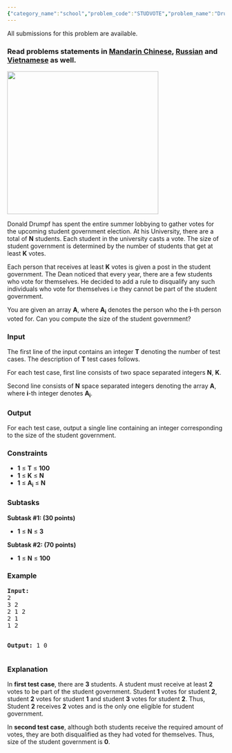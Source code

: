 ```yaml
---
{"category_name":"school","problem_code":"STUDVOTE","problem_name":"Drumpf for President!","languages_supported":{"0":"ADA","1":"ASM","2":"BASH","3":"BF","4":"C","5":"C99 strict","6":"CAML","7":"CLOJ","8":"CLPS","9":"CPP 4.3.2","10":"CPP 4.9.2","11":"CPP14","12":"CS2","13":"D","14":"ERL","15":"FORT","16":"FS","17":"GO","18":"HASK","19":"ICK","20":"ICON","21":"JAVA","22":"JS","23":"LISP clisp","24":"LISP sbcl","25":"LUA","26":"NEM","27":"NICE","28":"NODEJS","29":"PAS fpc","30":"PAS gpc","31":"PERL","32":"PERL6","33":"PHP","34":"PIKE","35":"PRLG","36":"PYPY","37":"PYTH","38":"PYTH 3.4","39":"RUBY","40":"SCALA","41":"SCM chicken","42":"SCM guile","43":"SCM qobi","44":"ST","45":"TCL","46":"TEXT","47":"WSPC"},"max_timelimit":2,"source_sizelimit":50000,"problem_author":"admin2","problem_tester":"pushkarmishra","date_added":"29-07-2016","tags":{"0":"ad","1":"admin2","2":"cakewalk","3":"ltime38"},"editorial_url":"http://discuss.codechef.com/problems/STUDVOTE","time":{"view_start_date":1469901600,"submit_start_date":1469901600,"visible_start_date":1469901600,"end_date":1735669800},"layout":"problem"}
---
```

<span class="solution-visible-txt">All submissions for this problem are available.</span><h3> Read problems statements in <a target="_blank" href="http://www.codechef.com/download/translated/LTIME38/mandarin/STUDVOTE.pdf">Mandarin Chinese</a>, <a target="_blank" href="http://www.codechef.com/download/translated/LTIME38/russian/STUDVOTE.pdf">Russian</a> and <a target="_blank" href="http://www.codechef.com/download/translated/LTIME38/vietnamese/STUDVOTE.pdf">Vietnamese</a> as well.</h3>



<img src="https://codechef_shared.s3.amazonaws.com/upfiles/young-donald-trump-military-school.jpg" height="330" width="350" />

<p>
Donald Drumpf has spent the entire summer lobbying to gather votes for the upcoming student government election. At his University, there are a total of <b>N</b> students. Each student in the university casts a vote. The size of student government is determined by the number of students that get at least <b>K</b> votes.
</p>

<p>
Each person that receives at least <b>K</b> votes is given a post in the student government. The Dean noticed that every year, there are a few students who vote for themselves. He decided to add a rule to disqualify any such individuals who vote for themselves i.e they cannot be part of the student government. 
</p>

<p>
You are given an array <b>A</b>, where <b>A<sub>i</sub></b> denotes the person who the <b>i</b>-th person voted for. Can you compute the size of the student government?
</p> 

<h3>Input</h3>
<p>The first line of the input contains an integer <b>T</b> denoting the number of test cases. The description of <b>T</b> test cases follows.</p>
<p>For each test case, first line consists of two space separated integers <b>N</b>, <b>K</b>.</p>
<p>Second line consists of <b>N</b> space separated integers denoting the array <b>A</b>,  where <b>i</b>-th integer denotes <b>A<sub>i</sub></b>.</p>

<h3>Output</h3>
<p>
For each test case, output a single line containing an integer corresponding to the size of the student government.
</p>

<h3>Constraints</h3>
<ul>
<li><b>1</b> ≤ <b>T</b> ≤ <b>100</b></li>
<li><b>1</b> ≤ <b>K</b> ≤ <b>N</b></li>
<li><b>1</b> ≤ <b>A<sub>i</sub></b> ≤ <b>N</b></li>
</ul>

<h3>Subtasks</h3>
<b>Subtask #1: (30 points)</b>
<ul>
<li><b>1</b> ≤ <b>N</b> ≤ <b>3</b></li>
</ul>

<b>Subtask #2: (70 points)</b>
<ul>
<li><b>1</b> ≤ <b>N</b> ≤ <b>100</b></li>
</ul> 

<h3>Example</h3>
<pre><b>Input:</b>
<tt>2
3 2
2 1 2
2 1
1 2</tt>

<b>Output:</b>
<tt>1
0</tt>
</pre>

<h3>Explanation</h3>

<p>
In <b>first test case</b>, there are <b>3</b> students. A student must receive at least <b>2</b>
votes to be part of the student government. Student <b>1</b> votes for student <b>2</b>, student <b>2</b> votes for student <b>1</b> and student <b>3</b> votes for student <b>2</b>. Thus, Student <b>2</b> receives <b>2</b> votes and is the only one eligible for student government.
</p>

<p>
In <b>second test case</b>, although both students receive the required amount of votes, they are both disqualified as they had voted for themselves. Thus, size of the student
government is <b>0</b>.
</p>